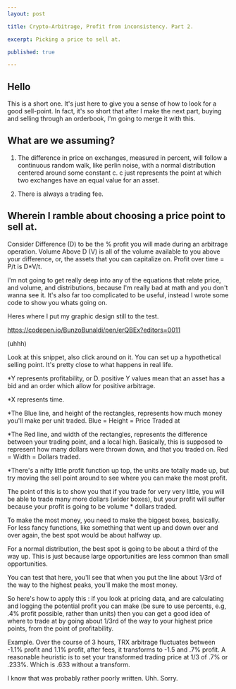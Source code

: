 ```yaml
---
layout: post

title: Crypto-Arbitrage, Profit from inconsistency. Part 2.

excerpt: Picking a price to sell at.

published: true

---
```



## Hello
This is a short one. It's just here to give you a sense of how to look for a good sell-point. In fact, it's so short that after I make the next part, buying and selling through an orderbook, I'm going to merge it with this.

## What are we assuming?

1. The difference in price on exchanges, measured in percent, will follow a continuous random walk, like perlin noise, with a normal distribution centered around some constant c. c just represents the point at which two exchanges have an equal value for an asset.

2. There is always a trading fee.

## Wherein I ramble about choosing a price point to sell at.

Consider Difference (D) to be the % profit you will made during an arbitrage operation.
Volume Above D (V) is all of the volume available to you above your difference, or, the assets that you can capitalize on.
Profit over time = P/t is D*V/t.

I'm not going to get really deep into any of the equations that relate price, and volume, and distributions, because I'm really bad at math and you don't wanna see it. It's also far too complicated to be useful, instead I wrote some code to show you whats going on.


Heres where I put my graphic design still to the test.

https://codepen.io/BunzoBunaldi/pen/erQBEx?editors=0011

(uhhh)

Look at this snippet, also click around on it. You can set up a hypothetical selling point. It's pretty close to what happens in real life.

*Y represents profitability, or D. positive Y values mean that an asset has a bid and an order which allow for positive arbitrage.

*X represents time.
 
*The Blue line, and height of the rectangles, represents how much money you'll make per unit traded. Blue = Height = Price Traded at

*The Red line, and width of the rectangles, represents the difference between your trading point, and a local high. Basically, this is supposed to represent how many dollars were thrown down, and that you traded on. Red = Width = Dollars traded.
 
*There's a nifty little profit function up top, the units are totally made up, but try moving the sell point around to see where you can make the most profit.


The point of this is to show you that if you trade for very very little, you will be able to trade many more dollars (wider boxes), but your profit will suffer because your profit is going to be volume * dollars traded.

To make the most money, you need to make the biggest boxes, basically. For less fancy functions, like something that went up and down over and over again, the best spot would be about halfway up.

For a normal distribution, the best spot is going to be about a third of the way up. This is just because large opportunities are less common than small opportunities.

You can test that here, you'll see that when you put the line about 1/3rd of the way to the highest peaks, you'll make the most money.

So here's how to apply this : if you look at pricing data, and are calculating and logging the potential profit you can make (be sure to use percents, e.g, .4% profit possible, rather than units) then you can get a good idea of where to trade at by going about 1/3rd of the way to your highest price points, from the point of profitability.

Example. Over the course of 3 hours, TRX arbitrage fluctuates between -1.1% profit and 1.1% profit, after fees, it transforms to -1.5 and .7% profit. A reasonable heuristic is to set your transformed trading price at 1/3 of .7% or .233%. Which is .633 without a transform.

I know that was probably rather poorly written. Uhh. Sorry.
